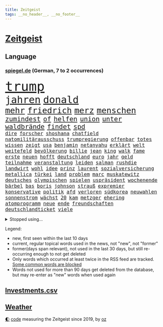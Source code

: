```yaml
---
title: Zeitgeist
tags: __no_header__, __no_footer__
---
```


# [Zeitgeist](https://oliz.io/zeitgeist/)

## Language

<h3><a href="https://www.spiegel.de" target="_blank">spiegel.de</a> (German, 7 to 2 occurrences)</h3>
<p style="font-family:monospace">
<span style="font-size:32pt"><a href="news_links.html#trump" class="current">trump</a></span>
<br>
<span style="font-size:24pt"><a href="news_links.html#jahren" class="current">jahren</a></span>
<span style="font-size:24pt"><a href="news_links.html#donald" class="current">donald</a></span>
<br>
<span style="font-size:20pt"><a href="news_links.html#mehr" class="current">mehr</a></span>
<span style="font-size:20pt"><a href="news_links.html#friedrich" class="current">friedrich</a></span>
<span style="font-size:20pt"><a href="news_links.html#merz" class="current">merz</a></span>
<span style="font-size:20pt"><a href="news_links.html#menschen" class="current">menschen</a></span>
<br>
<span style="font-size:16pt"><a href="news_links.html#zumindest" class="current">zumindest</a></span>
<span style="font-size:16pt"><a href="news_links.html#of" class="current">of</a></span>
<span style="font-size:16pt"><a href="news_links.html#helfen" class="current">helfen</a></span>
<span style="font-size:16pt"><a href="news_links.html#union" class="current">union</a></span>
<span style="font-size:16pt"><a href="news_links.html#unter" class="current">unter</a></span>
<span style="font-size:16pt"><a href="news_links.html#waldbrände" class="current">waldbrände</a></span>
<span style="font-size:16pt"><a href="news_links.html#findet" class="current">findet</a></span>
<span style="font-size:16pt"><a href="news_links.html#spd" class="current">spd</a></span>
<br>
<span style="font-size:12pt"><a href="news_links.html#dire" class="new">dire</a></span>
<span style="font-size:12pt"><a href="news_links.html#forscher" class="current">forscher</a></span>
<span style="font-size:12pt"><a href="news_links.html#shoshana" class="new">shoshana</a></span>
<span style="font-size:12pt"><a href="news_links.html#chatfield" class="new">chatfield</a></span>
<span style="font-size:12pt"><a href="news_links.html#natomilitärausschuss" class="new">natomilitärausschuss</a></span>
<span style="font-size:12pt"><a href="news_links.html#trumpregierung" class="current">trumpregierung</a></span>
<span style="font-size:12pt"><a href="news_links.html#offenbar" class="current">offenbar</a></span>
<span style="font-size:12pt"><a href="news_links.html#totes" class="current">totes</a></span>
<span style="font-size:12pt"><a href="news_links.html#wissen" class="current">wissen</a></span>
<span style="font-size:12pt"><a href="news_links.html#zeigt" class="current">zeigt</a></span>
<span style="font-size:12pt"><a href="news_links.html#usa" class="current">usa</a></span>
<span style="font-size:12pt"><a href="news_links.html#benjamin" class="current">benjamin</a></span>
<span style="font-size:12pt"><a href="news_links.html#netanyahu" class="current">netanyahu</a></span>
<span style="font-size:12pt"><a href="news_links.html#erklärt" class="current">erklärt</a></span>
<span style="font-size:12pt"><a href="news_links.html#welt" class="current">welt</a></span>
<span style="font-size:12pt"><a href="news_links.html#weitefeld" class="new">weitefeld</a></span>
<span style="font-size:12pt"><a href="news_links.html#bevölkerung" class="current">bevölkerung</a></span>
<span style="font-size:12pt"><a href="news_links.html#billie" class="current">billie</a></span>
<span style="font-size:12pt"><a href="news_links.html#jean" class="current">jean</a></span>
<span style="font-size:12pt"><a href="news_links.html#king" class="current">king</a></span>
<span style="font-size:12pt"><a href="news_links.html#walk" class="new">walk</a></span>
<span style="font-size:12pt"><a href="news_links.html#fame" class="new">fame</a></span>
<span style="font-size:12pt"><a href="news_links.html#erste" class="current">erste</a></span>
<span style="font-size:12pt"><a href="news_links.html#neuen" class="current">neuen</a></span>
<span style="font-size:12pt"><a href="news_links.html#hofft" class="current">hofft</a></span>
<span style="font-size:12pt"><a href="news_links.html#deutschland" class="current">deutschland</a></span>
<span style="font-size:12pt"><a href="news_links.html#euro" class="current">euro</a></span>
<span style="font-size:12pt"><a href="news_links.html#jahr" class="current">jahr</a></span>
<span style="font-size:12pt"><a href="news_links.html#geld" class="current">geld</a></span>
<span style="font-size:12pt"><a href="news_links.html#teilnahme" class="current">teilnahme</a></span>
<span style="font-size:12pt"><a href="news_links.html#veranstaltung" class="current">veranstaltung</a></span>
<span style="font-size:12pt"><a href="news_links.html#leiden" class="current">leiden</a></span>
<span style="font-size:12pt"><a href="news_links.html#salman" class="current">salman</a></span>
<span style="font-size:12pt"><a href="news_links.html#rushdie" class="new">rushdie</a></span>
<span style="font-size:12pt"><a href="news_links.html#landwirt" class="new">landwirt</a></span>
<span style="font-size:12pt"><a href="news_links.html#wohl" class="current">wohl</a></span>
<span style="font-size:12pt"><a href="news_links.html#idee" class="current">idee</a></span>
<span style="font-size:12pt"><a href="news_links.html#prinz" class="current">prinz</a></span>
<span style="font-size:12pt"><a href="news_links.html#laurent" class="new">laurent</a></span>
<span style="font-size:12pt"><a href="news_links.html#sozialversicherung" class="current">sozialversicherung</a></span>
<span style="font-size:12pt"><a href="news_links.html#metallica" class="new">metallica</a></span>
<span style="font-size:12pt"><a href="news_links.html#türkei" class="current">türkei</a></span>
<span style="font-size:12pt"><a href="news_links.html#land" class="current">land</a></span>
<span style="font-size:12pt"><a href="news_links.html#problem" class="current">problem</a></span>
<span style="font-size:12pt"><a href="news_links.html#marc" class="current">marc</a></span>
<span style="font-size:12pt"><a href="news_links.html#muskatewitz" class="new">muskatewitz</a></span>
<span style="font-size:12pt"><a href="news_links.html#deutsches" class="current">deutsches</a></span>
<span style="font-size:12pt"><a href="news_links.html#olympischen" class="current">olympischen</a></span>
<span style="font-size:12pt"><a href="news_links.html#spielen" class="current">spielen</a></span>
<span style="font-size:12pt"><a href="news_links.html#uspräsident" class="current">uspräsident</a></span>
<span style="font-size:12pt"><a href="news_links.html#wochenende" class="current">wochenende</a></span>
<span style="font-size:12pt"><a href="news_links.html#bärbel" class="current">bärbel</a></span>
<span style="font-size:12pt"><a href="news_links.html#bas" class="current">bas</a></span>
<span style="font-size:12pt"><a href="news_links.html#boris" class="current">boris</a></span>
<span style="font-size:12pt"><a href="news_links.html#johnson" class="current">johnson</a></span>
<span style="font-size:12pt"><a href="news_links.html#strauß" class="new">strauß</a></span>
<span style="font-size:12pt"><a href="news_links.html#expremier" class="new">expremier</a></span>
<span style="font-size:12pt"><a href="news_links.html#konservative" class="current">konservative</a></span>
<span style="font-size:12pt"><a href="news_links.html#politik" class="current">politik</a></span>
<span style="font-size:12pt"><a href="news_links.html#afd" class="current">afd</a></span>
<span style="font-size:12pt"><a href="news_links.html#verloren" class="current">verloren</a></span>
<span style="font-size:12pt"><a href="news_links.html#südkorea" class="current">südkorea</a></span>
<span style="font-size:12pt"><a href="news_links.html#neuwahlen" class="current">neuwahlen</a></span>
<span style="font-size:12pt"><a href="news_links.html#sonnenstrom" class="new">sonnenstrom</a></span>
<span style="font-size:12pt"><a href="news_links.html#wächst" class="current">wächst</a></span>
<span style="font-size:12pt"><a href="news_links.html#20" class="current">20</a></span>
<span style="font-size:12pt"><a href="news_links.html#kam" class="current">kam</a></span>
<span style="font-size:12pt"><a href="news_links.html#metzger" class="new">metzger</a></span>
<span style="font-size:12pt"><a href="news_links.html#ehering" class="new">ehering</a></span>
<span style="font-size:12pt"><a href="news_links.html#atomprogramm" class="current">atomprogramm</a></span>
<span style="font-size:12pt"><a href="news_links.html#neue" class="current">neue</a></span>
<span style="font-size:12pt"><a href="news_links.html#ende" class="current">ende</a></span>
<span style="font-size:12pt"><a href="news_links.html#freundschaften" class="new">freundschaften</a></span>
<span style="font-size:12pt"><a href="news_links.html#deutschlandticket" class="current">deutschlandticket</a></span>
<span style="font-size:12pt"><a href="news_links.html#viele" class="current">viele</a></span>
</p>
<details>
<summary>Stopped using...</summary>
<p class="former" style="font-size:12pt">
gefährliche(1629) sanktionen(1629) überwinden(1628) ausschreitungen(1627) lufthansa(1627) bessere(1626) privaten(1626) schoss(1626) taylor(1626) viertel(1626) wechselt(1626) weitergeht(1626) widerspricht(1626) auftakt(1625) becker(1625) behandelt(1625) draußen(1625) männern(1625) senat(1625) stolz(1625) bsc(1624) generalsekretär(1624) hertha(1624) lisa(1624) scheiterte(1624) unabhängige(1624) weltweiten(1624) worten(1624) ausfallen(1623) bahnhof(1623) klaren(1623) pressekonferenz(1623) schnelle(1623) solidarität(1623) eingereicht(1622) karl(1622) la(1622) sprache(1622) zverev(1622) botschafter(1621) energien(1621) freiheitsstrafe(1621) höher(1621) pocht(1621) streitkräfte(1621) termin(1621) hundert(1620) programm(1620) tragen(1620) stoßen(1619) angeklagte(1618) schiedsrichter(1618) sports(1618) tödliche(1618) wahrheit(1618) befreien(1617) begann(1617) blieben(1617) pflege(1617) schottland(1617) unbedingt(1617) ausbau(1616) bruder(1616) stürmer(1616) tschechien(1616) erkrankung(1615) erlitt(1615) offiziellen(1615) weder(1615) tatverdächtigen(1614) bedeutung(1613) bus(1613) haushalte(1613) schlagzeilen(1613) debatten(1612) ii(1612) gemeinsamen(1611) gestürzt(1611) trafen(1611) berühmten(1610) gesamten(1608) herr(1607) deals(1606) mercedes(1606) ausgesetzt(1603) lücke(1603) bezahlen(1602) fan(1600) abstieg(1597) beweise(1597) brach(1597) wendet(1595) fortsetzung(1590) möglichkeiten(1590) verständnis(1590) zdf(1580) sachen(1544) leiter(1540) politikern(1456) arbeitsmarkt(1399) felix(1390) tennisstar(1388) jahresende(1387) spiegelreporter(1382) zentralbank(1374) cup(1344) ausgefallen(1328) russischem(1317) kameras(1315) erkrankte(1309) stehlen(1297) zeitpunkt(1245) überwachung(1164) spiegeltitelstory(1119) fluss(1118) brandenburger(1108) eindrücke(1096) iranische(1093) links(1091) finanzierung(1082) 48(1075) schwarzes(1067) locken(1061) zentrale(1054) computer(1037) japanische(1028) schwimmen(1007) erntet(1000) thüringens(1000) baum(998) verstoßen(997) partnerin(992) ähnlichen(979) tode(971) raten(947) antarktis(941) franz(933) jüngst(930) kollege(907) eingriff(904) kompliziert(900) auszeichnung(883) außenpolitik(881) rückstand(881) mama(880) billigt(865) staates(859) 4(855) verbindungen(848) wechselte(846) gesagt(838) mag(812) zehnte(809) wand(796) startups(786) befasst(783) 5000(779) gravierende(778) brauche(758) wahlsieger(758) darmstadt(747) gala(746) gedanken(746) anlagen(744) gen(736) errichten(727) betrunkener(725) erfolgen(725) kippen(725) beides(722) diplomatische(719) gekürt(717) 13jährige(708) durchgesetzt(706) samuel(703) tickets(694) 8000(691) trikot(691) arabischen(686) lied(682) spektakulären(676) swift(665) open(655) sizilien(648) abschaffen(645) festgestellt(641) stellvertretende(641) stock(639) queere(630) abends(629) schweigt(626) auflösung(625) erweitert(618) eauto(613) desaster(612) froh(608) lagen(608) wmtitel(608) albtraum(596) butter(596) südkoreanische(593) völkermord(586) anzeige(583) ausnahmezustand(583) meyer(582) jubeln(575) 42(574) dirk(572) tisch(569) jon(567) erwachsenen(563) schwester(560) tvsender(557) phänomen(555) generalbundesanwalt(553) auftritte(548) gearbeitet(547) jüdischen(545) kimmich(541) franzosen(539) tatverdächtiger(537) management(532) 22jährige(531) 2035(527) böse(520) propalästinensische(517) attentat(513) cottbus(506) adam(503) mohammad(502) menschenrechte(498) lebron(497) schlaf(495) mangelt(494) perry(487) geheimnisse(481) magic(479) golden(478) ryan(473) dfl(471) unwahrscheinlich(464) vergleichsweise(464) bahnen(457) riesigen(457) zuversichtlich(457) luxemburg(446) vincent(443) aussteigen(442) sendet(437) rutscht(434) zählte(431) berühmteste(421) ball(417) pünktlich(414) rundfunk(412) vergewaltigungen(411) gefälschte(406) substanz(406) bronze(405) verbringen(405) inakzeptabel(404) auslösen(400) hauptdarstellerin(400) hing(400) mallorca(396) sechste(394) verbotene(394) historisch(393) gefeuert(390) klärt(390) handlungen(388) magnus(387) superreichen(387) schwerverletzte(386) falschinformationen(384) agenda(383) eukommissionspräsidentin(381) sprang(380) gleiche(378) klettert(378) stewart(377) marihuana(372) bekämpfen(369) angeschlagene(368) philosophie(368) kaputt(365) abgrund(360) auswärtigen(360) schrank(359) royals(358) wade(356) augenhöhe(354) carlsen(354) drin(354) integration(353) faktencheck(352) 250(351) aktie(351) schlimmste(351) grauen(346) lebenslanger(346) größtes(345) einheimische(343) gipfel(343) verrat(342) üblich(340) bräuchte(338) engel(337) verlobung(335) chinese(332) breitet(330) pérez(330) bruch(329) handwerk(329) weber(328) amtsgericht(321) protokoll(321) wandel(320) positive(317) 46(316) bande(314) prognosen(313) films(312) landsleute(312) verbrecher(311) mitgefühl(308) mitstreiter(308) ego(307) europäisches(307) flop(307) kanzlerschaft(307) beschließen(305) eras(301) planten(301) jeweils(300) emilia(299) genauen(299) einsteigen(296) krimi(296) ausgesagt(295) verschwörungsmythen(293) befragen(292) hansestadt(291) chris(290) rassistischer(290) dresdner(287) franken(285) lügt(285) sonja(285) basel(284) psychologie(284) sorgten(283) love(282) staatsbürgerschaft(281) übte(281) rohr(280) umgebung(280) geschäftsmann(279) zurückzahlen(279) youtuber(278) erobern(276) wahlkampfs(276) kocht(273) bitcoin(272) erlebnis(270) strategien(269) kontinent(268) arabische(267) marina(267) sprangen(266) brat(265) englischer(265) fühle(264) feuert(261) lebe(261) jong(260) kalt(259) ausgewertet(257) glaube(257) 41(256) militärexperte(256) untergrund(253) geschäftsmodell(252) rudert(252) verkörpert(251) heimwm(247) erledigt(246) derart(244) simone(242) steuert(242) sekte(241) wahlerfolg(241) altern(239) streiken(239) tatwaffe(239) merz'(237) brauchte(236) momentan(235) potenzielle(235) neuartige(233) theorie(233) sechsten(230) trübt(229) austin(228) berechnet(228) elbe(228) vertretern(228) rufe(227) 27jährige(225) kalifornischen(225) kubicki(225) nutze(225) allzu(223) caroline(223) schwerin(223) betriebsrat(221) brandanschlägen(221) zone(221) belege(220) gefährt(220) zerwürfnis(220) decken(219) one(218) status(218) diebesgut(217) gezielte(217) reichlich(217) erleichtern(215) möglichem(215) bevorstehen(214) liveblog(214) stichelt(213) arnold(212) drückte(212) verlusten(212) zeitreise(211) erstattet(209) krüger(209) landstraßen(206) sahen(205) jährlichen(204) betäubt(202) beweis(202) spieltag(202) state(201) überrumpelt(200) verwandelt(198) witze(198) trieb(197) container(196) krankenhäusern(196) with(196) verkörperte(195) kloeppel(194) doku(192) gewandt(192) zuständig(192) raumfahrtunternehmen(191) holstein(190) unverzichtbar(190) südfrankreich(189) armand(188) bezwingt(187) h(186) spö(186) asylrecht(182) udo(182) belohnen(181) infiziert(181) dreieinhalb(180) eberl(180) vermittelt(180) essenziell(179) begrüßt(178) dreier(176) esc(176) haustiere(176) direktor(174) brooklyn(173) übergibt(173) angeführt(172) echtes(172) strohe(172) weh(172) bescheiden(171) entweder(171) fluten(171) günstigen(171) verteidigungsausgaben(171) absolute(170) carolabrücke(170) unbeeindruckt(170) häme(169) rettungswagen(168) fotografin(167) vogel(167) wortwahl(167) fröhliche(166) vertrieb(166) misere(165) sky(164) verunglückte(164) zeitgeist(164) erpresser(163) klimaaktivistin(163) erschreckend(162) migrationsdebatte(162) patzer(162) hacker(161) t(161) warriors(161) frische(160) stromausfälle(160) tabellenspitze(160) techniker(160) wohnhäuser(160) 19jährige(159) green(159) unattraktiver(159) insolvenzverwalter(158) gegnern(157) keeper(157) schrammt(157) verhinderten(157) koalitionsgespräche(156) trends(154) vereint(154) nette(153) parks(153) unicef(153) verlief(153) semester(152) verfallsdatum(152) aussuchen(151) autorinnen(151) vorstellungen(151) überwältigt(151) bröning(150) bundesparteitag(150) nationalteam(150) paartherapeutin(150) bedrohte(149) natogeneralsekretär(149) seltsames(149) 8(148) gebäuden(148) mcdonald’s(148) dankbarkeit(147) facebookkonzern(147) miersch(147) flugtaxistartup(146) globales(146) einflussnahme(145) grundschule(145) quadratmeter(145) regierungschefs(145) callcenter(144) 40jährigen(143) beschränken(143) materialien(143) tobias(143) gesetzesänderung(142) holocaustüberlebende(142) mitgeteilt(142) musical(142) verlängerung(142) ausfällig(141) ferres(141) veronica(141) bekenntnis(139) beliebter(138) exklusiv(138) kleinwagen(138) mehrkosten(138) schachwelt(138) beschädigen(137) entführte(137) soziologe(137) mussolini(136) vereine(136) vermieter(134) anfühlt(133) inmitten(133) zufriedenheit(133) ausländischer(132) kongress(132) millionenbetrag(132) rüstungsexporte(132) wirtschaftswachstum(132) andrij(131) ringt(131) schwierigsten(131) bosch(130) nets(130) 39(129) inhaltlich(129) schauspielstar(129) totale(129) hamburgs(128) streich(127) feministische(126) überführt(126) afdchefin(125) eingeleitet(125) bruttoinlandsprodukt(124) sexismus(124) einzigartig(123) tradwives(123) reichsbürgern(122) fahrplan(121) unis(121) analysieren(120) binden(120) demokratisch(120) ruhig(120) anonyme(119) elternhaus(119) gewannen(119) ranghohen(119) uskongress(119) 92(118) globe(118) rentnerinnen(118) vendée(118) durchbringen(117) regie(117) verweisen(117) alkoholisierter(116) beschwerde(116) fahrzeugkontrolle(116) report(116) satt(115) verwandeln(114) charlie(113) feuerwerk(113) oscarverleihung(113) sanieren(113) prozentpunkte(112) make(111) abkommens(110) keineswegs(110) prophezeit(110) resilienz(110) tanz(109) unglücks(109) weckruf(109) dating(108) arbeitslos(107) erfährt(107) komplikationen(107) kronprinzessin(107) mettemarit(107) people(107) redakteure(107) schmid(107) 40jähriger(106) mettemarits(106) reiter(106) schacht(106) 27jährigen(105) chefredakteurin(105) general(105) protagonisten(105) spiegelanalyse(105) weltcupsieg(105) wertvoll(105) cadillac(104) christdemokrat(104) einhell(104) einstecken(104) makita(104) ryobi(104) worx(104) formtief(103) styles(103) altkanzlerin(102) konklave(102) oscarkandidat(102) schneefälle(102) insider(101) löwe(101) schwacher(101) direktmandate(100) missglückte(100) widersprüchliche(100) 1984(99) gleisen(99) marsalek(99) maul(99) zusammengetragen(99) geiger(98) kombination(98) vinzenz(98) einfuhren(97) christmas(96) durchgang(96) popsuperstar(96) sabotiert(96) unfair(95) wortlaut(95) komplizen(94) komplizierter(94) zündet(94) überraschungen(94) befürworter(93) klimapolitische(93) schlechtere(93) vorrangig(93) abgelehnte(91) herrn(91) abschließend(90) interessieren(90) komödien(90) ärgern(90) beeindruckender(89) elektroden(89) foltergefängnissen(89) revier(89) ungewisse(89) absolut(88) hemmschwelle(88) niedliche(88) problemlos(88) rekordzeit(88) weltcup(88) übersprang(88) 900(87) copernicus(87) helferinnen(87) niederzulegen(87) produktionen(87) skiurlaub(87) steigert(87) unglücklichen(87) 54(86) abhängen(86) abschneiden(86) abschneidet(86) zeitweilig(86) auszufallen(85) belgier(85) dankbar(85) geflohene(85) kaninchen(85) mehrjährigen(85) parteijugend(85) chemiekonzern(84) denkwürdige(84) erinnerungslücken(84) institution(84) leitzinsen(84) mittwochmorgen(84) portugiese(84) primekunden(84) scherzt(84) stollen(84) vorenthalten(84) kompensieren(83) tafeln(83) vorkommen(83) curry(82) foul(82) gesunder(82) traumtor(82) zyklon(82) bip(81) entsprechendes(81) eyes(81) katy(81) privater(81) begrenzt(80) devise(80) führender(80) gelauncht(80) kivideogenerator(80) leblos(80) now(80) skizzieren(80) sora(80) discord(79) jatta(79) mächtigen(79) natochef(79) sicherheitsexperte(79) wahlversprechen(79) demütigung(78) düsteren(78) familiengeschichte(78) fußballweltmeisterschaft(78) kelce(78) rennrad(78) topform(78) usjournalist(78) 185(77) bauteil(77) dopingtests(77) exwirecardvorstand(77) füllen(77) geleitet(77) verpacken(77) wonach(77) aufgestockt(76) ausgerottet(76) ausreichend(76) british(76) deckel(76) hilferuf(76) rationaler(76) rindfleisch(76) rätselhaftes(76) sehnen(76) turm(76) zielen(76) fliegende(75) geruch(75) pur(75) zentraler(75) abgasvorschriften(74) beigelegt(74) charli(74) getränke(74) schwede(74) xcx(74) außergewöhnlicher(73) darlehen(73) entzieht(73) panamakanal(73) taleb(73) todesfahrt(73) vorteil(73) zumutung(73) amokfahrer(72) durgun(72) erlebnisse(72) grenzerfahrungen(72) hast(72) insolvenzverfahren(72) kihype(72) menschenmenge(72) rotwein(72) schande(72) scherer(72) tahsim(72) todesfahrer(72) woanders(72) abdulmohsen(71) bitcoinkurs(71) bundeskanzlers(71) diät(71) döner(71) geringere(71) grünes(71) gunsten(71) meiden(71) pflegenotstand(71) sauerland(71) auswirkt(70) diverse(70) familiennachzug(70) kaufkraft(70) lokale(70) melnyk(70) tübingen(70) windkraft(70) 113(69) beliebtes(69) furchtbar(69) gap(69) kunsthistoriker(69) kurbelt(69) panamas(69) verlorenen(69) waffenproduktion(69) abziehen(68) arbeitnehmern(68) besitzern(68) guatemala(68) interaktiver(68) trumpvertraute(68) veränderte(68) zigarette(68) absehbar(67) dreierkoalition(67) entmachtung(67) kanaren(67) konstruktiv(67) südpazifik(67) einigt(66) eupolitiker(66) finanzmärkte(66) londons(66) nachkommen(66) schnellschachwm(66) cyprien(65) fußgängerzone(65) kneipe(65) landeswährung(65) partys(65) sarrazin(65) sechzigerjahren(65) wildesten(65) zahlungsunfähig(65) dreierbündnis(64) neos(64) pitbull(64) sicherheitsvorkehrungen(64) vermelden(64) zeige(64) övp(64) bedauert(63) culkin(63) damon(63) dumplings(63) fahrten(63) kieran(63) napoleon(63) aufgefallen(62) gräueltaten(62) tauschten(62) volocopter(62) vorjahren(62) wochenlangem(62) bedauern(61) brutalem(61) gentleman(61) herzschrittmacher(61) knackt(61) menschengruppe(61) nsu(61) sofortige(61) sunshine(61) angesetzt(60) balance(60) johanna(60) rechenzentren(60) schwelle(60) skirennfahrer(60) verbannen(60) zurückgelassene(60) 104(59) army(59) begegnet(59) co₂preis(59) damalige(59) geständnis(59) missionen(59) rewe(59) schleswigholsteins(59) spdlinke(59) spdmann(59) taipeh(59) ustechmilliardär(59) erteilen(58) republikanerin(58) staatsausgaben(58) wehrte(58) winde(58) eigentum(57) lautstarker(57) argumente(56) dominierten(56) freitagnacht(56) gift(56) natostaaten(56) wehretat(56) wellinger(56) bestes(55) blumen(55) brutalist(55) dark(55) geredet(55) sofern(55) streitfall(55) ukrainerinnen(55) umgekippt(55) alonso(54) darian(54) höchst(54) platzieren(54) spioniert(54) xabi(54) echo(53) event(53) manuela(53) tiktokhype(53) tvpublikum(53) issa(52) radelt(52) ausbruchs(51) blue(51) eingelöst(51) erkämpfte(51) karius(51) loris(51) präparierte(51) datenschützer(50) gesicherten(50) langläufer(50) medaillen(50) pain(50) rechtspopulistischen(50) spitzen(50) zettel(50) ausgefeilte(49) denis(49) eliten(49) gerichtsurteil(49) ssv(49) starship(49) ukrainehilfen(49) architekt(48) dopingtest(48) gereizt(48) kombinierer(48) moderation(48) origin(48) positiver(48) ruhm(48) usamerikanerin(48) auffälliger(47) fa(47) geschwisterpaar(47) javad(47) pakistans(47) pokalaus(47) todesfahrers(47) zarif(47) außenpolitisch(46) erdtrabanten(46) ghost(46) old(46) bobby(45) erdbeere(45) misstrauensvotum(45) verhängten(45) vorbereitungen(45) einflussreiche(44) irrtümlich(44) minimum(44) unklug(44) windräder(44) erging(43) fix(43) gehypten(43) nikola(43) üblichen(43) kurzvideos(42) primemitglieder(42) ausgewählte(41) clash(41) gelte(41) spitzenpolitiker(41) transatlantische(41) 19jähriger(40) angehalten(40) bowl(40) geografie(40) migrationsgeschichte(40) reels(40) revolutionieren(40) stromer(40) travis(40) user(40) bildungsarbeit(39) bolton(39) drahtzieher(39) to(39) topstars(39) usbürokratie(39) gogh(38) klubchef(38) wohnungsbrand(38) 208(37) bonus(37) motivierten(37) negativrekord(37) nominierten(37) sofortmaßnahmen(37) ökonomin(37) afghanen(36) baron(36) besitzanspruch(36) empören(36) erneuerbarer(36) polansky(36) roy(36) schallmauer(36) untergeordnete(36) usamerikanischen(36) verdanken(36) auszuschließen(35) hannah(35) nordischen(35) bundesamts(34) dagegenzuhalten(34) dewalt(34) herrscher(34) luise(34) verhältnisse(34) drogenhandel(33) erhoffte(33) geleakte(33) holding(33) kovač(33) milliardenvermögen(33) programme(33) reisehinweise(33) zollstreit(33) zugunglück(33) schwarzenegger(32) südpol(32) asphalt(31) beunruhigt(31) bürgerschaft(31) che(31) gläubiger(31) riviera(31) verrückten(31) billy(30) bollwerk(30) boston(30) deepseek(30) entwendet(30) handelszöllen(30) iocpräsident(30) irrweg(30) jazz(30) kianbieter(30) abgekoppelt(29) athena(29) aufgehen(29) intendant(29) niedergelegt(29) propagierte(29) theaters(29) arbeitslosenzahl(28) dreimillionenmarke(28) dunklen(28) gazaplan(28) holocaustmahnmal(28) kanadischen(28) landesweit(28) mainzer(28) marion(28) statistischen(28) vormonat(28) anknüpfen(27) erdnüsse(27) weggeworfene(27) cannes(26) congress(26) entfesselten(26) gelöscht(26) gerichts(26) gewandelt(26) meereis(26) rohstoffdeal(26) zweitstimmen(26) aktienkurs(25) erziehen(25) hingezogen(25) nichtregierungsorganisationen(25) pazifist(25) terrorisieren(25) wahlentscheidung(25) welch(25) aicher(24) ausstand(24) einfuhrzölle(24) entführung(24) finanzbranche(24) gemüter(24) kappt(24) parteifreunde(24) patentstreit(24) solingen(24) aberwitzige(23) buchung(23) eingefrorenen(23) fanszene(23) hamburgharburg(23) luftqualität(23) müttern(23) verheerend(23) vermögenswerten(23) weltmeere(23) fortbestand(22) geradezu(22) gleis(22) negativ(22) silber(22) taktik(22) abwehrkampf(21) achte(21) doziert(21) respektlos(21) übergriffig(21) 66(20) brown(20) bürgerschaftswahl(20) edeka(20) lawinen(20) millie(20) stranger(20) vorgeführt(20) demografische(19) karnevals(19) nichtwähler(19) russlandfeldzug(19) bestritten(18) franzstefan(18) gady(18) gesellschaftliches(18) rekonstruiert(18) sozialwissenschaftler(18) whatsappgruppe(18) expertinnen(17) pattinson(17) satire(17) skiverband(17) ukrainekurs(17) segelregatta(16) weynbergh(16) bedeutender(15) cdupolitikers(15) visualisierungen(15) übernachten(15) banksygemälde(14) blink182star(14) contec(14) friedensplan(14) gerhart(14) hoppus(14) hosen(14) lezyne(14) skizziert(14) topeak(14) versteigern(14) wirbelsturm(14) alleinige(13) anora(13) humanoide(13) kredite(13) roboter(13) überzahl(13) abgezeichnet(12) kigenerierte(12) stemmen(12) warnstreikwelle(12) bogen(11) desaströsen(11) lokalpolitiker(11) sondierungsgesprächen(11) y(11)
</p>
</details>
<p>Legend:
<ul>
<li><span class="new">new</span>, first seen within the last 10 days</li>
<li><span class="current">current</span>, regular topical words used in the news, not "new", not "former"</li>
<li><span class="former">former(days span relevant)</span>, not used in the last 30 days, but still re-occurring enough to not get deleted</li>
<li>Only words which occurred at least twice in the RSS feed are tracked. <a href="language/filters.py">Some common words are blocked</a></li>
<li>Words not used for more than 90 days get deleted from the database, but may re-enter as "new" words when used again</li>
</ul>
</p>

## [Investments](investments.html)[.csv](investments.csv)

## [Weather](weather.html)

<footer>
<a href="javascript:toggleTheme()" class="nav">🌓</a>
<a href="https://github.com/ooz/zeitgeist">code</a> measuring the Zeitgeist since 2019, by <a href="https://oliz.io">oz</a>
</footer>
